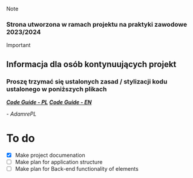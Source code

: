 > [!NOTE]
> ### Strona utworzona w ramach projektu na praktyki zawodowe 2023/2024

> [!IMPORTANT]
> ## Informacja dla osób kontynuujących projekt
> ### Proszę trzymać się ustalonych zasad / stylizacji kodu ustalonego w poniższych plikach
> ***[Code Guide - PL](Coding-Rules.pl.md)***
> ***[Code Guide - EN](Coding-Rules.en.md)***
> 
> *- AdamrePL*

# To do
- [x] Make project documenation
- [ ] Make plan for application structure
- [ ] Make plan for Back-end functionality of elements
